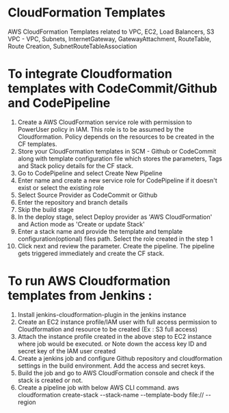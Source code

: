 # CloudFormation Templates
AWS CloudFormation Templates related to VPC, EC2, Load Balancers, S3
VPC - VPC, Subnets, InternetGateway, GatewayAttachment, RouteTable, Route Creation, SubnetRouteTableAssociation

# To integrate Cloudformation templates with CodeCommit/Github and CodePipeline
1. Create a AWS CloudFormation service role with permission to PowerUser policy in IAM. This role is to be assumed by the Cloudformation. Policy depends on the resources to be created in the CF templates.
2. Store your CloudFormation templates in SCM - Github or CodeCommit along with template configuration file which stores the parameters, Tags and Stack policy details for the CF stack. 
3. Go to CodePipeline and select Create New Pipeline
4. Enter name and create a new service role for CodePipeline if it doesn't exist or select the existing role
5. Select Source Provider as CodeCommit or Github
6. Enter the repository and branch details
7. Skip the build stage
8. In the deploy stage, select Deploy provider as 'AWS CloudFormation' and Action mode as 'Create or update Stack'
9. Enter a stack name and provide the template and template configuration(optional) files path. Select the role created in the step 1
10. Click next and review the parameter. Create the pipeline. The pipeline gets triggered immediately and create the CF stack.

# To run AWS Cloudformation templates from Jenkins :
1. Install jenkins-cloudformation-plugin in the jenkins instance
2. Create an EC2 instance profile/IAM user with full access permission to Cloudformation and resource to be created (Ex : S3 full access)
3. Attach the instance profile created in the above step to EC2 instance where job would be executed. or Note down the access key ID and secret key of the IAM user created
4. Create a jenkins job and configure Github repository and cloudformation settings in the build environment. Add the access and secret keys.
5. Build the job and go to AWS CloudFormation console and check if the stack is created or not.
6. Create a pipeline job with below AWS CLI command.
aws cloudformation create-stack --stack-name <stack-name> --template-body file://<CF-Template-File> --region <AWS Region>
